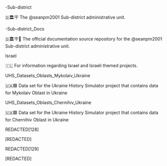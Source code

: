 
-Sub-district

🇩🏛️🪧️ The @seanpm2001 Sub-district administrative unit.

-Sub-district_Docs

🇩🏛️🪧️📖️ The official documentation source repository for the @seanpm2001 Sub-district administrative unit.

Israel

🇮🇱️ For information regarding Israel and Israeli themed projects. 

UHS_Datasets_Oblasts_Mykolaiv_Ukraine

🇺🇦️🟩️ Data set for the Ukraine History Simulator project that contains data for Mykolaiv Oblast in Ukraine

UHS_Datasets_Oblasts_Chernihiv_Ukraine

🇺🇦️🟩️ Data set for the Ukraine History Simulator project that contains data for Chernihiv Oblast in Ukraine

REDACTED[128]

[REDACTED]

REDACTED[129]

[REDACTED]

